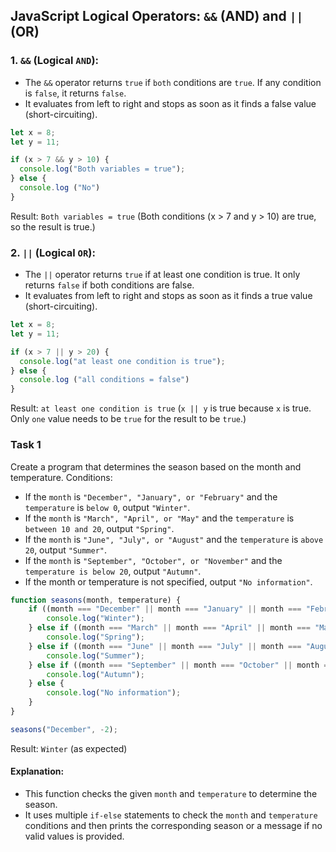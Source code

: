 ## JavaScript Logical Operators: `&&` (AND) and `||` (OR)

### 1. `&&` (Logical `AND`):

+ The `&&` operator returns `true` if `both` conditions are `true`. If any condition is `false`, it returns `false`.
+ It evaluates from left to right and stops as soon as it finds a false value (short-circuiting).

```javascript
let x = 8;
let y = 11;

if (x > 7 && y > 10) {
  console.log("Both variables = true");
} else {
  console.log ("No") 
}
```

Result: `Both variables = true` (Both conditions (x > 7 and y > 10) are true, so the result is true.)

### 2. `||` (Logical `OR`):

+ The `||` operator returns `true` if at least one condition is true. It only returns `false` if both conditions are false.
+ It evaluates from left to right and stops as soon as it finds a true value (short-circuiting).

```javascript
let x = 8;
let y = 11;

if (x > 7 || y > 20) {
  console.log("at least one condition is true");
} else {
  console.log ("all conditions = false") 
}
```
Result: `at least one condition is true` (`x || y` is true because `x` is true. Only `one` value needs to be `true` for the result to be `true`.)

### Task 1

Create a program that determines the season based on the month and temperature. Conditions:

- If the `month` is `"December", "January", or "February"` and the `temperature` is `below 0`, output `"Winter"`.
- If the `month` is `"March", "April", or "May"` and the `temperature` is `between 10 and 20`, output `"Spring"`.
- If the `month` is `"June", "July", or "August"` and the `temperature` is `above 20`, output `"Summer"`.
- If the `month` is `"September", "October", or "November"` and the `temperature is below 20`, output `"Autumn"`.
- If the month or temperature is not specified, output `"No information"`.

```javascript
function seasons(month, temperature) {
    if ((month === "December" || month === "January" || month === "February") && temperature < 0) {
        console.log("Winter");
    } else if ((month === "March" || month === "April" || month === "May") && temperature > 10 && temperature < 20) {
        console.log("Spring");
    } else if ((month === "June" || month === "July" || month === "August") && temperature > 20) {
        console.log("Summer");
    } else if ((month === "September" || month === "October" || month === "November") && temperature < 20) {
        console.log("Autumn");
    } else {
        console.log("No information");
    }
}

seasons("December", -2);
```

Result: `Winter` (as expected)

#### Explanation:

+ This function checks the given `month` and `temperature` to determine the season.
+ It uses multiple `if-else` statements to check the `month` and `temperature` conditions and then prints the corresponding season or a message if no valid values is provided.
